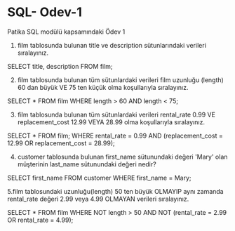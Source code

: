 # SQL- Odev-1
Patika SQL modülü kapsamındaki Ödev 1

1. film tablosunda bulunan title ve description sütunlarındaki verileri sıralayınız.

SELECT title, description FROM film;

2. film tablosunda bulunan tüm sütunlardaki verileri film uzunluğu (length) 60 dan büyük VE 75 ten küçük olma koşullarıyla sıralayınız.

SELECT * FROM film
WHERE length > 60 AND length < 75;

3. film tablosunda bulunan tüm sütunlardaki verileri rental_rate 0.99 VE replacement_cost 12.99 VEYA 28.99 olma koşullarıyla sıralayınız.

SELECT * FROM film;
WHERE rental_rate = 0.99 AND (replacement_cost = 12.99 OR replacement_cost = 28.99);

4. customer tablosunda bulunan first_name sütunundaki değeri 'Mary' olan müşterinin last_name sütunundaki değeri nedir?

SELECT first_name FROM customer
WHERE first_name = Mary;

5.film tablosundaki uzunluğu(length) 50 ten büyük OLMAYIP aynı zamanda rental_rate değeri 2.99 veya 4.99 OLMAYAN verileri sıralayınız.

SELECT * FROM film
WHERE NOT length > 50 AND NOT (rental_rate = 2.99 OR rental_rate = 4.99);

